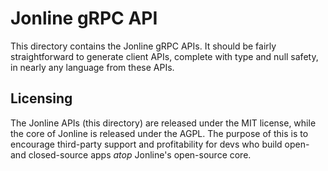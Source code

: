 # Jonline gRPC API
This directory contains the Jonline gRPC APIs. It should be fairly straightforward to generate client APIs, complete with type and null safety, in nearly any language from these APIs.

## Licensing
The Jonline APIs (this directory) are released under the MIT license, while the core of Jonline is released under the AGPL. The purpose of this is to encourage third-party support and profitability for devs who build open- and closed-source apps *atop* Jonline's open-source core.
